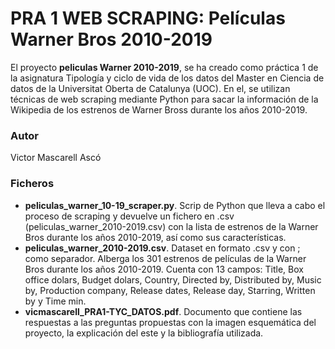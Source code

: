 # PRA 1 WEB SCRAPING: Películas Warner Bros 2010-2019

El proyecto **peliculas Warner 2010-2019**, se ha creado como práctica 1 de la asignatura Tipología y ciclo de vida de los datos del Master en Ciencia de datos de la Universitat Oberta de Catalunya (UOC). En el, se utilizan técnicas de web scraping mediante Python para sacar la información de la Wikipedia de los estrenos de Warner Bross durante los años 2010-2019.

### Autor

Victor Mascarell Ascó

### Ficheros 

* **peliculas_warner_10-19_scraper.py**. Scrip de Python que lleva a cabo el proceso de scraping y devuelve un fichero en .csv (peliculas_warner_2010-2019.csv) con la lista de estrenos de la Warner Bros durante los años 2010-2019, así como sus características.
* **peliculas_warner_2010-2019.csv**. Dataset en formato .csv y con ; como separador. Alberga los 301 estrenos de películas de la Warner Bros durante los años 2010-2019. Cuenta con 13 campos: Title, Box office dolars, Budget dolars, Country, Directed by, Distributed by, Music by, Production company, Release dates, Release day, Starring, Written by y Time min.
* **vicmascarell_PRA1-TYC_DATOS.pdf**. Documento que contiene las respuestas a las preguntas propuestas con la imagen esquemática del proyecto, la explicación del este y la bibliografía utilizada. 



